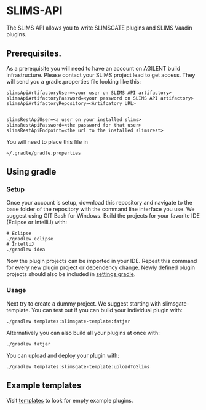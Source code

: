 # SLIMS-API

The SLIMS API allows you to write SLIMSGATE plugins and SLIMS Vaadin plugins. 

## Prerequisites.

As a prerequisite you will need to have an account on AGILENT build infrastructure. 
Please contact your SLIMS project lead to get access. 
They will send you a gradle.properties file looking like this:

```
slimsApiArtifactoryUser=<your user on SLIMS API artifactory>
slimsApiArtifactoryPassword=<your password on SLIMS API artifactory>
slimsApiArtifactoryRepository=<Artifcatory URL>


slimsRestApiUser=<a user on your installed slims>
slimsRestApiPassword=<the password for that user>
slimsRestApiEndpoint=<the url to the installed slimsrest>
```

You will need to place this file in 

```
~/.gradle/gradle.properties
```

## Using gradle

### Setup

Once your account is setup, download this repository and navigate to the base folder of the repository with the command line interface you use. 
We suggest using GIT Bash for Windows. 
Build the projects for your favorite IDE (Eclipse or IntelliJ) with:

```
# Eclipse
./gradlew eclipse
# IntelliJ
./gradlew idea
```

Now the plugin projects can be imported in your IDE.
Repeat this command for every new plugin project or dependency change.
Newly defined plugin projects should also be included in [settings.gradle](settings.gradle).

### Usage

Next try to create a dummy project. 
We suggest starting with slimsgate-template.
You can test out if you can build your individual plugin with:

```
./gradlew templates:slimsgate-template:fatjar
```

Alternatively you can also build all your plugins at once with:

```
./gradlew fatjar
```

You can upload and deploy your plugin with:

```
./gradlew templates:slimsgate-template:uploadToSlims
```

## Example templates

Visit [templates](templates/) to look for empty example plugins.
